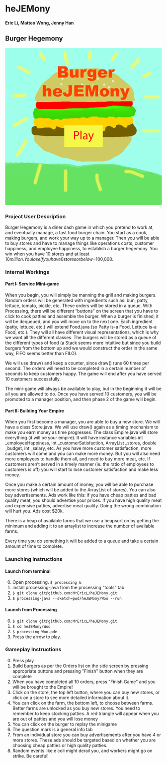 # heJEMony
#### Eric Li, Matteo Wong, Jenny Han

## Burger Hegemony

![Image of burger](https://github.com/MrEricL/heJEMony/blob/master/Woo/data/hegemony%20splash%20art%202.png)

### Project User Description
Burger Hegemony is a diner dash game in which you pretend to work at, and eventually manage, a fast food burger chain. You start as a cook, making burgers, and work your way up to a manager. Then you will be able to buy stores and have to manage things like operations costs, customer happiness, and employee happiness, to establish a burger hegemony. You win when you have 10 stores and at least $10 million. You lose if you have 0 stores or below -$100,000.

### Internal Workings
#### Part I: Service Mini-game
When you begin, you will simply be manning the grill and making burgers. Random orders will be generated with ingredients such as: bun, patty, lettuce, tomato, pickle, etc. These orders will be stored in a queue. With Processing, there will be different “buttons” on the screen that you have to click to cook patties and assemble the burger. When a burger is finished, it will be dequeued, and you will move on to the next one. Each ingredient (patty, lettuce, etc.) will extend Food.java (so Patty is-a Food, Lettuce is-a Food, etc.). They will all have different visual representations, which is why we want all the different classes. The burgers will be stored as a queue of the different types of food (a Stack seems more intuitive but since you build burgers from the bottom up and we would construct the order in the same way, FIFO seems better than FILO).

We will use draw() and keep a counter, since draw() runs 60 times per second. The orders will need to be completed in a certain number of seconds to keep customers happy. The game will end after you have served 10 customers successfully.

The mini-game will always be available to play, but in the beginning it will be all you are allowed to do.  Once you have served 10 customers, you will be promoted to a manager position, and then phase 2 of the game will begin.
 
#### Part II: Building Your Empire
When you first become a manager, you are able to buy a new store. We will have a class Store.java. We will use draw() again as a timing mechanism to make you earn money as time progresses. The class Empire.java will store everything (it will be your empire). It will have instance variables int _employeeHappiness, int _customerSatisfaction, ArrayList<Store> _stores, double _budget, int _salary, etc. As you have more customer satisfaction, more customers will come and you can make more money. But you will also need more employees to handle them all, and need to buy more meat, etc. If customers aren’t served in a timely manner (ie. the ratio of employees to customers is off) you will start to lose customer satisfaction and make less money.

Once you make a certain amount of money, you will be able to purchase more stores (which will be added to the ArrayList of stores). You can also buy advertisements. Ads work like this: if you have cheap patties and bad quality meat, you should advertise your prices. If you have high quality meat and expensive patties, advertise meat quality. Doing the wrong combination will hurt you. Ads cost $20k.

There is a heap of available farms that we use a heapsort on by getting the minimum and adding it to an arraylist to increase the number of available farms.

Every time you do something it will be added to a queue and take a certain amount of time to complete.


### Launching Instructions
#### Launch from terminal
0. Open processing. `$ processing &` 
1. install processing-java from the processing "tools" tab
2. `$ git clone git@github.com:MrEricL/heJEMony.git`
3. `$ processing-java --sketch=pwd/heJEMony/Woo --run`

#### Launch from Processing
0. `$ git clone git@github.com:MrEricL/heJEMony.git`
1. `$ cd heJEMony/Woo`
2. `$ processing Woo.pde`
3. Press the arrow to play. 

### Gameplay Instructions
0. Press play
1. Build burgers as per the Orders list on the side screen by pressing appropriate buttons and pressing "Finish" button when they are complete
2. When you have completed all 10 orders, press "Finish Game" and you will be brought to the Empire!
3. Click on the store, the top left button, where you can buy new stores, or click on a store to see more detailed information about it.
4. You can click on the farm, the bottom left, to choose between farms. Better farms are unlocked as you buy new stores. You need to remember to keep stocking patties. A red triangle will appear when you are out of patties and you will lose money
5. You can click on the burger to replay the minigame
6. The question mark is a general info tab
7. From an individual store you can buy advertisements after you have 4 or more stores. These ads should be targeted based on whether you are choosing cheap patties or high quality patties.
8. Random events like e coli might derail you, and workers might go on strike. Be careful! 
